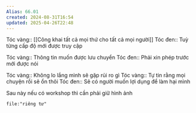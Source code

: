 ```yaml
---
Alias: 66.01
created: 2024-08-31T16:54
updated: 2025-04-26T22:48
---
```

Tóc vàng:: [[Công khai tất cả mọi thứ cho tất cả mọi người]]
Tóc đen:: Tuỳ từng cấp độ mới được truy cập

Tóc vàng:: Thông tin muốn được lưu chuyển
Tóc đen:: Phải xin phép trước mới được nói

Tóc vàng:: Không lo lắng mình sẽ gặp rủi ro gì
Tóc vàng:: Tự tin rằng mọi chuyện rồi sẽ ổn thôi 
Tóc đen:: Sẽ có người muốn lợi dụng để làm hại mình

Sau này nếu có workshop thì cần phải giữ hình ảnh



```query
file:"riêng tư"
```
